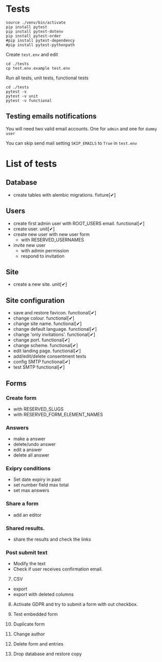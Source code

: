 # Tests

```
source ./venv/bin/activate
pip install pytest
pip install pytest-dotenv
pip install pytest-order
#pip install pytest-dependency
#pip install pytest-pythonpath
```

Create `test.env` and edit
```
cd ./tests
cp test.env.example test.env
```

Run all tests, unit tests, functional tests

```
cd ./tests
pytest -v
pytest -v unit
pytest -v functional
```

## Testing emails notifications

You will need two valid email accounts. One for `admin` and one for `dummy user`

You can skip send mail setting `SKIP_EMAILS` to `True` in `test.env`

# List of tests

## Database
  * create tables with alembic migrations. fixture[✔]

## Users
  * create first admin user with ROOT_USERS email. functional[✔]
  * create user. unit[✔]
  * create new user with new user form
    * with RESERVED_USERNAMES
  * invite new user
    * with admin permission
    * respond to invitation

## Site
  * create a new site. unit[✔]

## Site configuration
  * save and restore favicon. functional[✔]
  * change colour. functional[✔]
  * change site name. functional[✔]
  * change default language. functional[✔]
  * change 'only invitations'. functional[✔]
  * change port. functional[✔]
  * change scheme. functional[✔]
  * edit landing page. functional[✔]
  * add/edit/delete consentment texts
  * config SMTP functional[✔]
  * test SMTP functional[✔]



## Forms
### Create form
  * with RESERVED_SLUGS
  * with RESERVED_FORM_ELEMENT_NAMES

### Answers
  * make a answer
  * delete/undo answer
  * edit a answer
  * delete all answer

### Exipry conditions
  * Set date expiry in past
  * set number field max total
  * set max answers

### Share a form
  * add an editor

### Shared results.
  * share the results and check the links

### Post submit text
  * Modify  the text
  * Check if user receives confirmation email.

7. CSV
  * export
  * export with deleted columns

8. Activate GDPR and try to submit a form with out checkbox.
9. Test embedded form
10. Duplicate form
11. Change author

12. Delete form and entries

13. Drop database and restore copy
